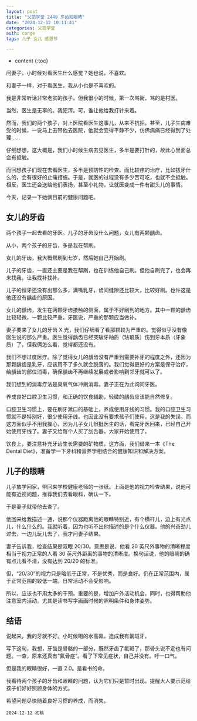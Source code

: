 ```yaml
---
layout: post
title: "父范学堂 2449 牙齿和眼睛"
date: "2024-12-12 10:11:41"
categories: 父范学堂
auth: conge
tags: 儿子 女儿 感恩节

---
```

* content
{:toc}

问妻子，小时候对看医生什么感觉？她也说，不喜欢。

和妻子一样，对于看医生，我从小也是不喜欢的。

我是非常听话非常老实的孩子。但我很小的时候，第一次骂街，骂的是村医。

当然，医生是无辜的。我犯浑。可，谁让他给我打针来着。




然而，我们的两个孩子，对上医院看医生这事儿，从来不抗拒。甚至，儿子生病难受的时候，一说马上去带他去医院，他就会变得平静不少，仿佛病痛已经得到了处理……

仔细想想，这大概是，我们小时候生病去见医生，多半是要打针的，故此心里面总会有抵触。

而回想孩子们现在去看医生，多半是预防性的检查。而比较疼的治疗，比如拔牙什么的，会有很好的止痛措施。于是，就医的过程没有多少苦可吃，也就不会抵触。相反，医生还会送给他们表扬，甚至小礼物，让就医变成一件有甜头儿的事情。

今天，记录一下她俩目前的健康问题吧。

## 女儿的牙齿

两个孩子一起去看的牙医。儿子的牙齿没什么问题，女儿有两颗龋齿。

从小，两个孩子的牙齿，多是我在帮刷。

女儿的牙齿，我大概帮刷到七岁，然后她自己开始刷。

儿子的牙齿，一直还主要是我在帮刷，也在训练他自己刷。但他自刷完了，也会再来找我，让我找补找补。

儿子的恒牙还没有出那么多，满嘴乳牙，齿间缝隙还比较大，比较好刷。也许这是他还没有龋齿的原因。

女儿的龋齿，发生在两颗牙齿接触的侧面，属于不好刷到的地方。其中一颗的龋齿比较轻微，一颗比较严重。牙医说，严重的那颗应当做补。

妻子要来了女儿的牙齿 X 光，我们仔细看了看那颗较为严重的。觉得似乎没有像医生说的那么严重。医生觉得龋齿已经突破牙釉质（珐琅质）伤到牙本质（牙象质）了，但我俩怎么看，觉得都还没有。

我们不想过度医疗。除了觉得女儿的龋齿没有严重到需要补牙的程度之外，还因为那颗龋齿是乳牙，应该用不了多久就会脱落的。我们觉得更好的方案是保守治疗，给龋齿的部位消毒，确保龋齿不再继续发展或者影响到邻牙就可以了。

我们想到的消毒疗法是臭氧气体冲刷消毒。妻子正在为此询问牙医。

养成良好口腔卫生习惯，和正确的饮食辅助，轻微的龋齿应该能自然修复。

口腔卫生习惯上，要在刷牙漱口的基础上，养成使用牙线的习惯。我的口腔卫生习惯就不是特别好，很少使用牙线。也因此没有要求孩子们使用，这是我的失误。而这方面似乎不用我操心，因为儿子女儿很挺医生的话，看完牙医回来，已经自己开始使用牙线了。妻子又给每个人买了刮舌器，大家开始使用了。

饮食上，要注意补充牙齿生长需要的矿物质。这方面，我们借来一本《The Dental Diet》，准备学一下牙科和营养学相结合的健康知识和解决方案。

## 儿子的眼睛

儿子放学回家，带回来学校健康老师的一张纸。上面是他的视力检查结果，说他可能有近视问题，推荐我们去看眼科，确认一下。

于是妻子就带他去查了。

他回来给我描述一通，说那个仪器距离他的眼睛特别近，有个横杆儿，边上有光点儿，什么什么的。我就听着，因为也听不出他描述的是个什么仪器。他的兴奋劲儿过去，一边儿玩儿去了，我才问妻子结果。

妻子告诉我，检查结果是双眼 20/30。意思是说，他看 20 英尺外事物的清晰程度相当于视力正常的人看 30 英尺外距离的事物的清晰度。换句话说，他的眼睛的确有点儿看不清，没有达到 20/20 的标准。

但，“20/30”的视力只是略低于正常，不是优秀，而是良好。仍在正常范围内，属于正常范围的较低一端。日常活动不会受影响。

所以，应该也不用太多的干预。重要的是，增加户外活动机会。同时，也得帮助他注意室内活动，尤其是读书写字画画时候的照明条件和身体姿势。


## 结语

说起来，我的牙就不好。小时候喝的水高氟，造成我有氟斑牙。

写下这句，我想，牙齿是骨骼的一部分，既然牙齿了氟斑了，那骨头说不定也有问题。一查，原来还真有“氟骨症”。看了下常见症状，自己并没有。吁一口气。

但是我的眼睛很好，一直 2.0。是看书的命。

我看待两个孩子的牙齿和眼睛的问题，认为它们只是暂时出现，提醒大人要示范给孩子们好好照顾身体的方式。

希望问题尽快随着良好习惯的养成，而消失。

```
2024-12-12 初稿 
```
